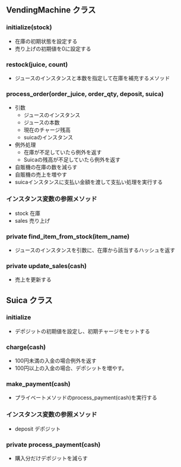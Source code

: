 ## VendingMachine クラス

### initialize(stock)
- 在庫の初期状態を設定する
- 売り上げの初期値を0に設定する

### restock(juice, count)
- ジュースのインスタンスと本数を指定して在庫を補充するメソッド

### process_order(order_juice, order_qty, deposit, suica)
- 引数
    - ジュースのインスタンス
    - ジュースの本数
    - 現在のチャージ残高
    - suicaのインスタンス
- 例外処理
    - 在庫が不足していたら例外を返す
    - Suicaの残高が不足していたら例外を返す
- 自販機の在庫の数を減らす
- 自販機の売上を増やす
- suicaインスタンスに支払い金額を渡して支払い処理を実行する

### インスタンス変数の参照メソッド
- stock 在庫
- sales 売り上げ

### private find_item_from_stock(item_name)
- ジュースのインスタンスを引数に、在庫から該当するハッシュを返す

### private update_sales(cash)
- 売上を更新する

## Suica クラス

### initialize
- デポジットの初期値を設定し、初期チャージをセットする

### charge(cash)
- 100円未満の入金の場合例外を返す
- 100円以上の入金の場合、デポシットを増やす。

### make_payment(cash)
- プライベートメソッドのprocess_payment(cash)を実行する

### インスタンス変数の参照メソッド
- deposit デポジット

### private process_payment(cash)
- 購入分だけデポジットを減らす